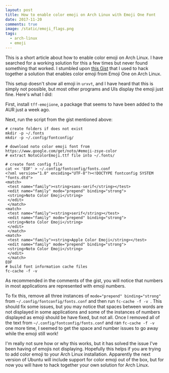 ```yaml
---
layout: post
title: How to enable color emoji on Arch Linux with Emoji One Font
date: 2017-11-20
comments: true
image: /static/emoji_flags.png
tags:
  - arch-linux
  - emoji
---
```


This is a short article about how to enable color emoji on Arch Linux. I have searched for a working solution for this a few times but never found something that worked. I stumbled upon [this Gist](https://gist.github.com/himalay/5c404a5f6653cb35154ceb3a6c606211) that I used to hack together a solution that enables color emoji from Emoji One on Arch Linux.

This setup doesn't show all emoji in `urxvt`, and I have heard that this is simply not possible, but most other programs and UIs display the emoji just fine. Here's what I did:

First, install `tff-emojione`, a package that seems to have been added to the AUR just a week ago.

Next, run the script from the gist mentioned above:

```
# create folders if does not exist
mkdir -p ~/.fonts
mkdir -p ~/.config/fontconfig/

# download noto color emoji font from https://www.google.com/get/noto/#emoji-zsye-color
# extract NotoColorEmoji.ttf file into ~/.fonts/

# create font config file
cat << 'EOF' > ~/.config/fontconfig/fonts.conf
<?xml version="1.0" encoding="UTF-8"?><!DOCTYPE fontconfig SYSTEM "fonts.dtd">
<match>
 <test name="family"><string>sans-serif</string></test>
 <edit name="family" mode="prepend" binding="strong">
 <string>Noto Color Emoji</string>
 </edit>
 </match>
<match>
 <test name="family"><string>serif</string></test>
 <edit name="family" mode="prepend" binding="strong">
 <string>Noto Color Emoji</string>
 </edit>
 </match>
<match>
 <test name="family"><string>Apple Color Emoji</string></test>
 <edit name="family" mode="prepend" binding="strong">
 <string>Noto Color Emoji</string>
 </edit>
 </match>
EOF
# build font information cache files
fc-cache -f -v
```

As recommended in the comments of the gist, you will notice that numbers in most applications are represented with emoji numbers.

To fix this, remove all three instances of `mode="prepend" binding="strong"` from `~/.config/fontconfig/fonts.conf` and then run `fc-cache -f -v `. This should fix some issues, but you may notice that spaces between words are not displayed in some applications and some of the instances of numbers displayed as emoji should be have fixed, but not all. Once I removed all of the text from `~/.config/fontconfig/fonts.conf` and ran `fc-cache -f -v ` one more time, I seemed to get the space and number issues to go away while the emoji still work!

I'm really not sure how or why this works, but it has solved the issue I've been having of emojis not displaying. Hopefully this helps if you are trying to add color emoji to your Arch Linux installation. Apparently the next version of Ubuntu will include support for color emoji out of the box, but for now you will have to hack together your own solution for Arch Linux.
